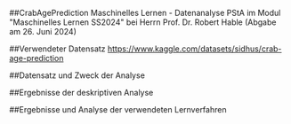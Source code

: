 ##CrabAgePrediction Maschinelles Lernen - Datenanalyse
PStA im Modul "Maschinelles Lernen SS2024" bei Herrn Prof. Dr. Robert Hable (Abgabe am 26. Juni 2024)

##Verwendeter Datensatz
https://www.kaggle.com/datasets/sidhus/crab-age-prediction

##Datensatz und Zweck der Analyse

##Ergebnisse der deskriptiven Analyse

##Ergebnisse und Analyse der verwendeten Lernverfahren
